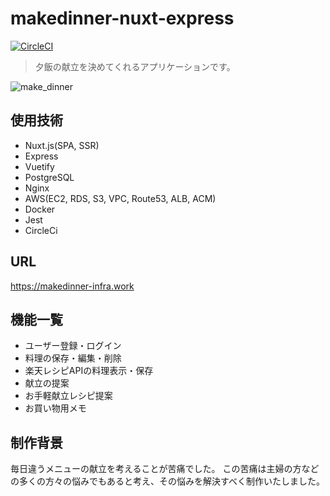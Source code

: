 
# makedinner-nuxt-express

[![CircleCI](https://circleci.com/gh/daikon0/makedinner-nuxt-express.svg?style=svg)](https://circleci.com/gh/daikon0/makedinner-nuxt-express)

> 夕飯の献立を決めてくれるアプリケーションです。

![make_dinner](https://user-images.githubusercontent.com/54714572/82800992-8bcea180-9eb7-11ea-9aeb-21fbb9883e8c.gif)


## 使用技術
- Nuxt.js(SPA, SSR)
- Express
- Vuetify
- PostgreSQL
- Nginx
- AWS(EC2, RDS, S3, VPC, Route53, ALB, ACM)
- Docker
- Jest
- CircleCi

## URL
https://makedinner-infra.work

## 機能一覧
- ユーザー登録・ログイン
- 料理の保存・編集・削除
- 楽天レシピAPIの料理表示・保存
- 献立の提案
- お手軽献立レシピ提案
- お買い物用メモ

## 制作背景
毎日違うメニューの献立を考えることが苦痛でした。
この苦痛は主婦の方などの多くの方々の悩みでもあると考え、その悩みを解決すべく制作いたしました。
